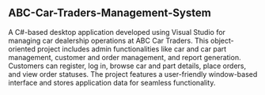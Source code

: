 ## ABC-Car-Traders-Management-System

A C#-based desktop application developed using Visual Studio for managing car dealership operations at ABC Car Traders. This object-oriented project includes admin functionalities like car and car part management, customer and order management, and report generation. Customers can register, log in, browse car and part details, place orders, and view order statuses. The project features a user-friendly window-based interface and stores application data for seamless functionality. 
